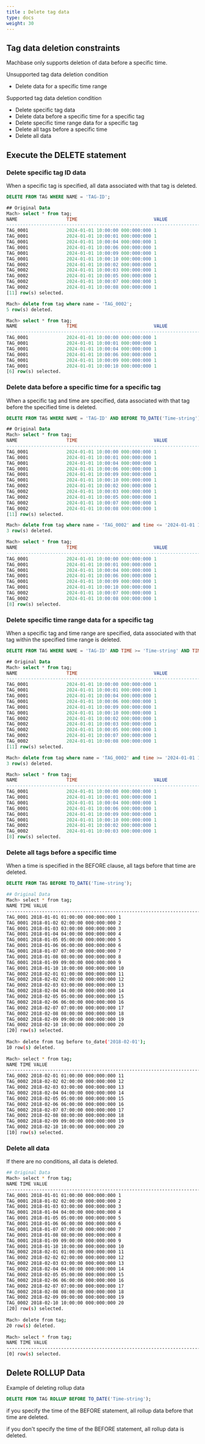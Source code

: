 ```yaml
---
title : Delete tag data
type: docs
weight: 30
---
```


## Tag data deletion constraints

Machbase only supports deletion of data before a specific time.

Unsupported tag data deletion condition

* Delete data for a specific time range

Supported tag data deletion condition

* Delete specific tag data
* Delete data before a specific time for a specific tag
* Delete specific time range data for a specific tag
* Delete all tags before a specific time
* Delete all data

## Execute the DELETE statement

### Delete specific tag ID data

When a specific tag is specified, all data associated with that tag is deleted.

```sql
DELETE FROM TAG WHERE NAME = 'TAG-ID';
```

```sql
## Original Data
Mach> select * from tag;
NAME                  TIME                            VALUE
--------------------------------------------------------------------------------------
TAG_0001              2024-01-01 10:00:00 000:000:000 1
TAG_0001              2024-01-01 10:00:01 000:000:000 1
TAG_0001              2024-01-01 10:00:04 000:000:000 1
TAG_0001              2024-01-01 10:00:06 000:000:000 1
TAG_0001              2024-01-01 10:00:09 000:000:000 1
TAG_0001              2024-01-01 10:00:10 000:000:000 1
TAG_0002              2024-01-01 10:00:02 000:000:000 1
TAG_0002              2024-01-01 10:00:03 000:000:000 1
TAG_0002              2024-01-01 10:00:05 000:000:000 1
TAG_0002              2024-01-01 10:00:07 000:000:000 1
TAG_0002              2024-01-01 10:00:08 000:000:000 1
[11] row(s) selected.

Mach> delete from tag where name = 'TAG_0002';
5 row(s) deleted.

Mach> select * from tag;
NAME                  TIME                            VALUE
--------------------------------------------------------------------------------------
TAG_0001              2024-01-01 10:00:00 000:000:000 1
TAG_0001              2024-01-01 10:00:01 000:000:000 1
TAG_0001              2024-01-01 10:00:04 000:000:000 1
TAG_0001              2024-01-01 10:00:06 000:000:000 1
TAG_0001              2024-01-01 10:00:09 000:000:000 1
TAG_0001              2024-01-01 10:00:10 000:000:000 1
[6] row(s) selected.
```


### Delete data before a specific time for a specific tag

When a specific tag and time are specified, data associated with that tag before the specified time is deleted.

```sql
DELETE FROM TAG WHERE NAME = 'TAG-ID' AND BEFORE TO_DATE('Time-string');
```

```sql
## Original Data
Mach> select * from tag;
NAME                  TIME                            VALUE
--------------------------------------------------------------------------------------
TAG_0001              2024-01-01 10:00:00 000:000:000 1
TAG_0001              2024-01-01 10:00:01 000:000:000 1
TAG_0001              2024-01-01 10:00:04 000:000:000 1
TAG_0001              2024-01-01 10:00:06 000:000:000 1
TAG_0001              2024-01-01 10:00:09 000:000:000 1
TAG_0001              2024-01-01 10:00:10 000:000:000 1
TAG_0002              2024-01-01 10:00:02 000:000:000 1
TAG_0002              2024-01-01 10:00:03 000:000:000 1
TAG_0002              2024-01-01 10:00:05 000:000:000 1
TAG_0002              2024-01-01 10:00:07 000:000:000 1
TAG_0002              2024-01-01 10:00:08 000:000:000 1
[11] row(s) selected.

Mach> delete from tag where name = 'TAG_0002' and time <= '2024-01-01 10:00:05';
3 row(s) deleted.

Mach> select * from tag;
NAME                  TIME                            VALUE
--------------------------------------------------------------------------------------
TAG_0001              2024-01-01 10:00:00 000:000:000 1
TAG_0001              2024-01-01 10:00:01 000:000:000 1
TAG_0001              2024-01-01 10:00:04 000:000:000 1
TAG_0001              2024-01-01 10:00:06 000:000:000 1
TAG_0001              2024-01-01 10:00:09 000:000:000 1
TAG_0001              2024-01-01 10:00:10 000:000:000 1
TAG_0002              2024-01-01 10:00:07 000:000:000 1
TAG_0002              2024-01-01 10:00:08 000:000:000 1
[8] row(s) selected.
```


### Delete specific time range data for a specific tag

When a specific tag and time range are specified, data associated with that tag within the specified time range is deleted.

```sql
DELETE FROM TAG WHERE NAME = 'TAG-ID' AND TIME >= 'Time-string' AND TIME <= 'Time-string';
```

```sql
## Original Data
Mach> select * from tag;
NAME                  TIME                            VALUE
--------------------------------------------------------------------------------------
TAG_0001              2024-01-01 10:00:00 000:000:000 1
TAG_0001              2024-01-01 10:00:01 000:000:000 1
TAG_0001              2024-01-01 10:00:04 000:000:000 1
TAG_0001              2024-01-01 10:00:06 000:000:000 1
TAG_0001              2024-01-01 10:00:09 000:000:000 1
TAG_0001              2024-01-01 10:00:10 000:000:000 1
TAG_0002              2024-01-01 10:00:02 000:000:000 1
TAG_0002              2024-01-01 10:00:03 000:000:000 1
TAG_0002              2024-01-01 10:00:05 000:000:000 1
TAG_0002              2024-01-01 10:00:07 000:000:000 1
TAG_0002              2024-01-01 10:00:08 000:000:000 1
[11] row(s) selected.

Mach> delete from tag where name = 'TAG_0002' and time >= '2024-01-01 10:00:04' and time <= '2024-01-01 10:00:08';
3 row(s) deleted.

Mach> select * from tag;
NAME                  TIME                            VALUE
--------------------------------------------------------------------------------------
TAG_0001              2024-01-01 10:00:00 000:000:000 1
TAG_0001              2024-01-01 10:00:01 000:000:000 1
TAG_0001              2024-01-01 10:00:04 000:000:000 1
TAG_0001              2024-01-01 10:00:06 000:000:000 1
TAG_0001              2024-01-01 10:00:09 000:000:000 1
TAG_0001              2024-01-01 10:00:10 000:000:000 1
TAG_0002              2024-01-01 10:00:02 000:000:000 1
TAG_0002              2024-01-01 10:00:03 000:000:000 1
[8] row(s) selected.
```
### Delete all tags before a specific time

When a time is specified in the BEFORE clause, all tags before that time are deleted.

```sql
DELETE FROM TAG BEFORE TO_DATE('Time-string');
```

```bash
## Original Data
Mach> select * from tag;
NAME TIME VALUE
--------------------------------------------------------------------------------------
TAG_0001 2018-01-01 01:00:00 000:000:000 1
TAG_0001 2018-01-02 02:00:00 000:000:000 2
TAG_0001 2018-01-03 03:00:00 000:000:000 3
TAG_0001 2018-01-04 04:00:00 000:000:000 4
TAG_0001 2018-01-05 05:00:00 000:000:000 5
TAG_0001 2018-01-06 06:00:00 000:000:000 6
TAG_0001 2018-01-07 07:00:00 000:000:000 7
TAG_0001 2018-01-08 08:00:00 000:000:000 8
TAG_0001 2018-01-09 09:00:00 000:000:000 9
TAG_0001 2018-01-10 10:00:00 000:000:000 10
TAG_0002 2018-02-01 01:00:00 000:000:000 11
TAG_0002 2018-02-02 02:00:00 000:000:000 12
TAG_0002 2018-02-03 03:00:00 000:000:000 13
TAG_0002 2018-02-04 04:00:00 000:000:000 14
TAG_0002 2018-02-05 05:00:00 000:000:000 15
TAG_0002 2018-02-06 06:00:00 000:000:000 16
TAG_0002 2018-02-07 07:00:00 000:000:000 17
TAG_0002 2018-02-08 08:00:00 000:000:000 18
TAG_0002 2018-02-09 09:00:00 000:000:000 19
TAG_0002 2018-02-10 10:00:00 000:000:000 20
[20] row(s) selected.
 
Mach> delete from tag before to_date('2018-02-01');
10 row(s) deleted.
 
Mach> select * from tag;
NAME TIME VALUE
--------------------------------------------------------------------------------------
TAG_0002 2018-02-01 01:00:00 000:000:000 11
TAG_0002 2018-02-02 02:00:00 000:000:000 12
TAG_0002 2018-02-03 03:00:00 000:000:000 13
TAG_0002 2018-02-04 04:00:00 000:000:000 14
TAG_0002 2018-02-05 05:00:00 000:000:000 15
TAG_0002 2018-02-06 06:00:00 000:000:000 16
TAG_0002 2018-02-07 07:00:00 000:000:000 17
TAG_0002 2018-02-08 08:00:00 000:000:000 18
TAG_0002 2018-02-09 09:00:00 000:000:000 19
TAG_0002 2018-02-10 10:00:00 000:000:000 20
[10] row(s) selected.
```

### Delete all data

If there are no conditions, all data is deleted.

```bash
## Original Data
Mach> select * from tag;
NAME TIME VALUE
--------------------------------------------------------------------------------------
TAG_0001 2018-01-01 01:00:00 000:000:000 1
TAG_0001 2018-01-02 02:00:00 000:000:000 2
TAG_0001 2018-01-03 03:00:00 000:000:000 3
TAG_0001 2018-01-04 04:00:00 000:000:000 4
TAG_0001 2018-01-05 05:00:00 000:000:000 5
TAG_0001 2018-01-06 06:00:00 000:000:000 6
TAG_0001 2018-01-07 07:00:00 000:000:000 7
TAG_0001 2018-01-08 08:00:00 000:000:000 8
TAG_0001 2018-01-09 09:00:00 000:000:000 9
TAG_0001 2018-01-10 10:00:00 000:000:000 10
TAG_0002 2018-02-01 01:00:00 000:000:000 11
TAG_0002 2018-02-02 02:00:00 000:000:000 12
TAG_0002 2018-02-03 03:00:00 000:000:000 13
TAG_0002 2018-02-04 04:00:00 000:000:000 14
TAG_0002 2018-02-05 05:00:00 000:000:000 15
TAG_0002 2018-02-06 06:00:00 000:000:000 16
TAG_0002 2018-02-07 07:00:00 000:000:000 17
TAG_0002 2018-02-08 08:00:00 000:000:000 18
TAG_0002 2018-02-09 09:00:00 000:000:000 19
TAG_0002 2018-02-10 10:00:00 000:000:000 20
[20] row(s) selected.
 
Mach> delete from tag;
20 row(s) deleted.
 
Mach> select * from tag;
NAME TIME VALUE
--------------------------------------------------------------------------------------
[0] row(s) selected.
```


## Delete ROLLUP Data

Example of deleting rollup data

```sql
DELETE FROM TAG ROLLUP BEFORE TO_DATE('Time-string');
```

if you specify the time of the BEFORE statement, all rollup data before that time are deleted.

if you don't specify the  time of the BEFORE statement, all rollup data is deleted.

